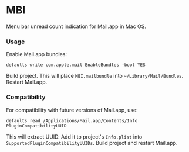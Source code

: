 # MBI

Menu bar unread count indication for Mail.app in Mac OS.

### Usage

Enable Mail.app bundles:

	defaults write com.apple.mail EnableBundles -bool YES

Build project. This will place `MBI.mailbundle` into `~/Library/Mail/Bundles`. Restart Mail.app.

### Compatibility

For compatibility with future versions of Mail.app, use:

	defaults read /Applications/Mail.app/Contents/Info PluginCompatibilityUUID

This will extract UUID. Add it to project's `Info.plist` into `SupportedPluginCompatibilityUUIDs`. Build project and restart Mail.app.
